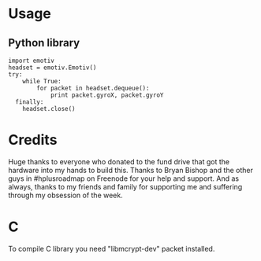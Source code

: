 Usage
=====

Python library
--------------

    import emotiv
    headset = emotiv.Emotiv()
    try:
	    while True:
	    	for packet in headset.dequeue():
	    		print packet.gyroX, packet.gyroY
	  finally:
	    headset.close()

Credits
=======

Huge thanks to everyone who donated to the fund drive that got the hardware into my hands to build this.
Thanks to Bryan Bishop and the other guys in #hplusroadmap on Freenode for your help and support.
And as always, thanks to my friends and family for supporting me and suffering through my obsession of the week.

C
=

To compile C library you need "libmcrypt-dev" packet installed.
